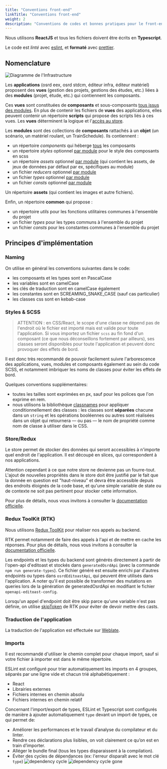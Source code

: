 ```yaml
---
title: "Conventions front-end"
linkTitle: "Conventions front-end"
weight: 2
description: "Conventions de codes et bonnes pratiques pour le front-end"
---
```


Nous utilisons **ReactJS** et tous les fichiers doivent être écrits en **Typescript**.

Le code est _linté_ avec [eslint](https://eslint.org/), et **formaté** avec [prettier](https://prettier.io/).

## Nomenclature

![Diagramme de l'Infrastructure](/images/docs/contribute/nomenclature-front-end.svg)

Les **applications** (osrd eex, osrd stdcm, éditeur infra, éditeur matériel) proposent des **vues** (gestion des projets, gestions des études, etc.) liées à des **modules** (projet, étude, etc.) qui contiennent les composants.

Ces **vues** sont constituées de **composants** et sous-composants <u>tous issus des modules</u>.
En plus de contenir les fichiers de **vues** des applications, elles peuvent contenir un répertoire **scripts** qui propose des scripts liés à ces vues. Les **vues** déterminent la logique et l'<u>accès au store</u>.

Les **modules** sont des collections de **composants** rattachés à un **objet** (un scénario, un matériel roulant, un TrainSchedule). Ils contiennent :

- un répertoire _components_ qui héberge <u>tous</u> les composants
- un répertoire _styles_ optionnel <u>par module</u> pour le style des composants en scss
- un répertoire _assets_ optionnel <u>par module</u> (qui contient les assets, de jeux de données par défaut par ex, spécifiques au module)
- un fichier _reducers_ optionnel <u>par module</u>
- un fichier _types_ optionnel <u>par module</u>
- un fichier _consts_ optionnel <u>par module</u>

Un répertoire **assets** (qui contient les images et autre fichiers).

Enfin, un répertoire **common** qui propose :

- un répertoire _utils_ pour les fonctions utilitaires communes à l'ensemble du projet
- un fichier _types_ pour les types communs à l'ensemble du projet
- un fichier _consts_ pour les constantes communes à l'ensemble du projet

## Principes d'implémentation

### Naming

On utilise en général les conventions suivantes dans le code:
- les composants et les types sont en PascalCase
- les variables sont en camelCase
- les clés de traduction sont en camelCase également
- les constantes sont en SCREAMING_SNAKE_CASE (sauf cas particulier)
- les classes css sont en kebab-case

### Styles & SCSS

> ATTENTION : en CSS/React, le scope d'une classe ne dépend pas de l'endroit où le fichier est importé mais est valide pour toute l'application. Si vous importez un fichier `scss` au fin fond d'un composant (ce que nous déconseillons fortement par ailleurs), ses classes seront disponibles pour toute l'application et peuvent donc provoquer des effets de bord.

Il est donc très recommandé de pouvoir facilement suivre l'arborescence des applications, vues, modules et composants également au sein du code SCSS, et notamment imbriquer les noms de classes pour éviter les effets de bord.

Quelques conventions supplémentaires:
- toutes les tailles sont exprimées en px, sauf pour les polices que l'on exprime en rem.
- nous utilisons la bibliothèque [classnames](https://github.com/JedWatson/classnames) pour appliquer conditionnellement des classes : les classes sont **séparées** chacune dans un `string` et les opérations booléennes ou autres sont réalisées dans un objet qui retournera —&nbsp;ou pas&nbsp;— le nom de propriété comme nom de classe à utiliser dans le CSS.


### Store/Redux

Le store permet de stocker des données qui seront accessibles à n'importe quel endroit de l'application. Il est découpé en slices, qui correspondent à nos applications.

Attention cependant à ce que notre store ne devienne pas un fourre-tout.
L'ajout de nouvelles propriétés dans le store doit être justifié par le fait que la donnée en question est "haut-niveau" et devra être accessible depuis des endroits éloignés de la code base, et qu'une simple variable de state ou de contexte ne soit pas pertinent pour stocker cette information.

Pour plus de détails, nous vous invitons à consulter la [documentation officielle](https://redux.js.org/).


### Redux ToolKit (RTK)

Nous utilisons [Redux ToolKit](https://redux-toolkit.js.org/) pour réaliser nos appels au backend.

RTK permet notamment de faire des appels à l'api et de mettre en cache les réponses. Pour plus de détails, nous vous invitons à consulter la [documentation officielle](https://redux-toolkit.js.org/rtk-query/overview).

Les endpoints et les types du backend sont générés directement à partir de l'open-api d'editoast et stockés dans `generatedOsrdApi` (avec la commande `npm run generate-types`). Ce fichier généré est ensuite enrichi par d'autres endpoints ou types dans `osrdEditoastApi`, qui peuvent être utilisés dans l'application.
A noter qu'il est possible de transformer des mutations en queries lors de la génération de generatedOsrdApi en modifiant le fichier `openapi-editoast-config`.

Lorsqu'un appel d'endpoint doit être skip parce qu'une variable n'est pas définie, on utilise [skipToken](https://redux-toolkit.js.org/rtk-query/usage-with-typescript#skipping-queries-with-typescript-using-skiptoken) de RTK pour éviter de devoir mettre des casts.


### Traduction de l'application

La traduction de l'application est effectuée sur [Weblate](https://hosted.weblate.org/projects/osrd/).


### Imports

Il est recommandé d'utiliser le chemin complet pour chaque import, sauf si votre fichier à importer est dans le même répertoire.

ESLint est configuré pour trier automatiquement les imports en 4 groupes, séparés par une ligne vide et chacun trié alphabétiquement :

- React
- Librairies externes
- Fichiers internes en chemin absolu
- Fichiers internes en chemin relatif

Concernant l'import/export de types, ESLint et Typescript sont configurés de manière à ajouter automatiquement `type` devant un import de types, ce qui permet de:
- Améliorer les performances et le travail d’analyse du compilateur et du linter.
- Rendre ces déclarations plus lisibles, on voit clairement ce qu’on est en train d’importer.
- Alléger le bundle final (tous les types disparaissent à la compilation).
- Éviter des cycles de dépendances (ex: l'erreur disparaît avec le mot clé `type`)
  ![dependency cycle](/images/docs/contribute/dependency-cycle.png) ![dependency cycle gone](/images/docs/contribute/dependency-cycle-gone.png)
